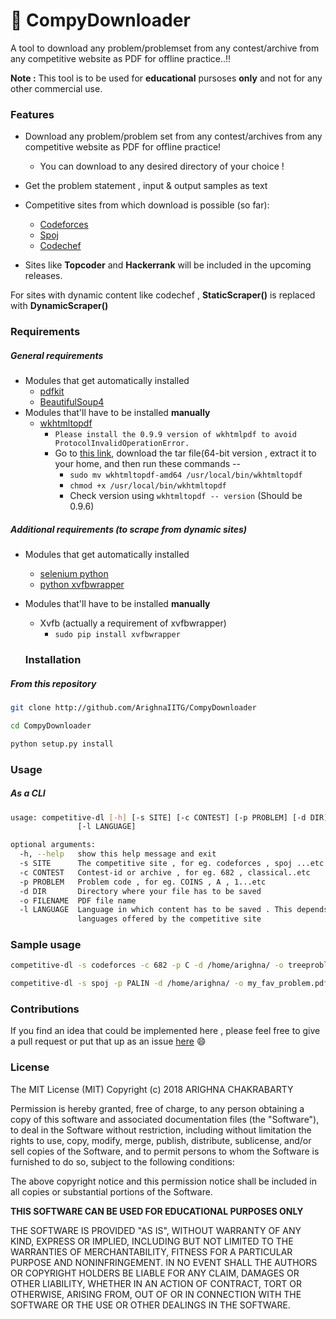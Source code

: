 # :file_folder: CompyDownloader
A tool to download any problem/problemset from any contest/archive from any competitive website as PDF for offline practice..!!

**Note :** This tool is to be used for **educational** pursoses **only** and not for any other commercial use.

### Features
- Download any problem/problem set from any contest/archives from any competitive website as PDF for offline practice!
	- You can download to any desired directory of your choice !
- Get the problem statement , input & output samples as text  
- Competitive sites from which download is possible (so far):
	* [Codeforces](http://codeforces.com)
	* [Spoj](http://spoj.com)
	* [Codechef](http://codechef.com)
 
 - Sites like **Topcoder** and **Hackerrank** will be included in the upcoming releases. 
  
  For sites with dynamic content like codechef , **StaticScraper()** is replaced with **DynamicScraper()**
  
  ### Requirements
##### General requirements
- Modules that get automatically installed
	- [pdfkit](https://pypi.python.org/pypi/pdfkit)
	- [BeautifulSoup4](https://www.crummy.com/software/BeautifulSoup/bs4/doc/)
- Modules that'll have to be installed **manually**
	- [wkhtmltopdf](wkhtmltopdf.org)
		- ``` Please install the 0.9.9 version of wkhtmlpdf to avoid ProtocolInvalidOperationError.	```
      - Go to [this link](https://github.com/wkhtmltopdf/obsolete-downloads/blob/master/README.md), download the tar file(64-bit version , extract it to your home, and then run these commands --
        - ``` sudo mv wkhtmltopdf-amd64 /usr/local/bin/wkhtmltopdf ```
        - ``` chmod +x /usr/local/bin/wkhtmltopdf ```
        - Check version using ``` wkhtmltopdf -- version ``` (Should be 0.9.6)

##### Additional requirements (to scrape from dynamic sites)
- Modules that get automatically installed
	- [selenium python](http://selenium-python.readthedocs.io/installation.html)
	- [python xvfbwrapper](https://pypi.python.org/pypi/xvfbwrapper/0.2.8)
- Modules that'll have to be installed **manually**
	- Xvfb (actually a requirement of xvfbwrapper)
		- ```sudo pip install xvfbwrapper ```
    
    ### Installation
##### From this repository
```sh
git clone http://github.com/ArighnaIITG/CompyDownloader 

```  

```sh
cd CompyDownloader 

```  

```sh
python setup.py install  

```  

### Usage
##### As a CLI
```sh
usage: competitive-dl [-h] [-s SITE] [-c CONTEST] [-p PROBLEM] [-d DIR] [-o FILENAME]
               [-l LANGUAGE]

optional arguments:
  -h, --help   show this help message and exit
  -s SITE      The competitive site , for eg. codeforces , spoj ...etc
  -c CONTEST   Contest-id or archive , for eg. 682 , classical..etc
  -p PROBLEM   Problem code , for eg. COINS , A , 1...etc
  -d DIR       Directory where your file has to be saved
  -o FILENAME  PDF file name
  -l LANGUAGE  Language in which content has to be saved . This depends on the
               languages offered by the competitive site
```  

### Sample usage
```sh
competitive-dl -s codeforces -c 682 -p C -d /home/arighna/ -o treeproblem.pdf 

```  

```sh
competitive-dl -s spoj -p PALIN -d /home/arighna/ -o my_fav_problem.pdf 

```  
### Contributions
If you find an idea that could be implemented here , please feel free to give a pull request or put that up as an issue [here](http://github.com/ArighnaIITG/CompyDownloader) :smile:

### License
The MIT License (MIT)
Copyright (c) 2018 ARIGHNA CHAKRABARTY

Permission is hereby granted, free of charge, to any person obtaining a copy of this software and associated documentation files (the "Software"), to deal in the Software without restriction, including without limitation the rights to use, copy, modify, merge, publish, distribute, sublicense, and/or sell copies of the Software, and to permit persons to whom the Software is furnished to do so, subject to the following conditions:

The above copyright notice and this permission notice shall be included in all copies or substantial portions of the Software.

**THIS SOFTWARE CAN BE USED FOR EDUCATIONAL PURPOSES ONLY**  

THE SOFTWARE IS PROVIDED "AS IS", WITHOUT WARRANTY OF ANY KIND, EXPRESS OR IMPLIED, INCLUDING BUT NOT LIMITED TO THE WARRANTIES OF MERCHANTABILITY, FITNESS FOR A PARTICULAR PURPOSE AND NONINFRINGEMENT. IN NO EVENT SHALL THE AUTHORS OR COPYRIGHT HOLDERS BE LIABLE FOR ANY CLAIM, DAMAGES OR OTHER LIABILITY, WHETHER IN AN ACTION OF CONTRACT, TORT OR OTHERWISE, ARISING FROM, OUT OF OR IN CONNECTION WITH THE SOFTWARE OR THE USE OR OTHER DEALINGS IN THE SOFTWARE.
